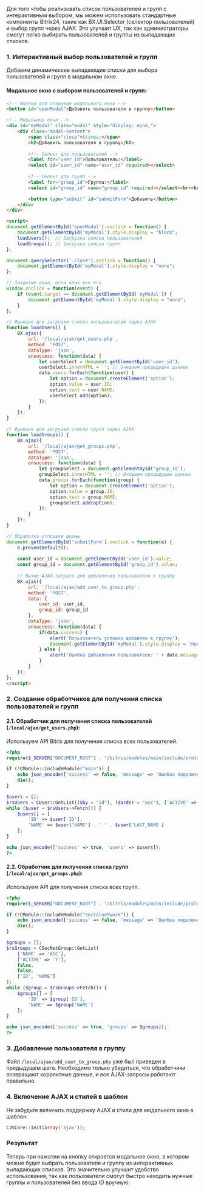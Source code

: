 <?php
// Подключаем библиотеки AJAX и другие необходимые для работы модальных окон и формы
CJSCore::Init(array('ajax', 'popup', 'window', 'jquery'));
?>

Для того чтобы реализовать список пользователей и групп с интерактивным выбором, мы можем использовать стандартные компоненты Bitrix24, такие как BX.UI.Selector (селектор пользователей) и выбор групп через AJAX. Это улучшит UX, так как администраторы смогут легко выбирать пользователей и группы из выпадающих списков.

### 1. **Интерактивный выбор пользователей и групп**
Добавим динамические выпадающие списки для выбора пользователей и групп в модальном окне.

#### Модальное окно с выбором пользователей и групп:
```html
<!-- Кнопка для открытия модального окна -->
<button id="openModal">Добавить пользователя в группу</button>

<!-- Модальное окно -->
<div id="myModal" class="modal" style="display: none;">
    <div class="modal-content">
        <span class="close">&times;</span>
        <h2>Добавить пользователя в группу</h2>
        
        <!-- Селект для пользователей -->
        <label for="user_id">Пользователь:</label>
        <select id="user_id" name="user_id" required></select>
        
        <!-- Селект для групп -->
        <label for="group_id">Группа:</label>
        <select id="group_id" name="group_id" required></select><br><br>

        <button type="submit" id="submitForm">Добавить</button>
    </div>
</div>

<script>
document.getElementById('openModal').onclick = function() {
    document.getElementById('myModal').style.display = "block";
    loadUsers();  // Загрузка списка пользователей
    loadGroups(); // Загрузка списка групп
};

document.querySelector('.close').onclick = function() {
    document.getElementById('myModal').style.display = "none";
};

// Закрытие окна, если клик вне его
window.onclick = function(event) {
    if (event.target == document.getElementById('myModal')) {
        document.getElementById('myModal').style.display = "none";
    }
};

// Функция для загрузки списка пользователей через AJAX
function loadUsers() {
    BX.ajax({
        url: '/local/ajax/get_users.php',
        method: 'POST',
        dataType: 'json',
        onsuccess: function(data) {
            let userSelect = document.getElementById('user_id');
            userSelect.innerHTML = ''; // Очищаем предыдущие данные
            data.users.forEach(function(user) {
                let option = document.createElement('option');
                option.value = user.ID;
                option.text = user.NAME;
                userSelect.add(option);
            });
        }
    });
}

// Функция для загрузки списка групп через AJAX
function loadGroups() {
    BX.ajax({
        url: '/local/ajax/get_groups.php',
        method: 'POST',
        dataType: 'json',
        onsuccess: function(data) {
            let groupSelect = document.getElementById('group_id');
            groupSelect.innerHTML = ''; // Очищаем предыдущие данные
            data.groups.forEach(function(group) {
                let option = document.createElement('option');
                option.value = group.ID;
                option.text = group.NAME;
                groupSelect.add(option);
            });
        }
    });
}

// Обработка отправки формы
document.getElementById('submitForm').onclick = function(e) {
    e.preventDefault();
    
    const user_id = document.getElementById('user_id').value;
    const group_id = document.getElementById('group_id').value;
    
    // Вызов AJAX-запроса для добавления пользователя в группу
    BX.ajax({
        url: '/local/ajax/add_user_to_group.php',
        method: 'POST',
        data: {
            user_id: user_id,
            group_id: group_id
        },
        dataType: 'json',
        onsuccess: function(data) {
            if(data.success) {
                alert('Пользователь успешно добавлен в группу');
                document.getElementById('myModal').style.display = "none";
            } else {
                alert('Ошибка добавления пользователя: ' + data.message);
            }
        }
    });
};
</script>
```

### 2. **Создание обработчиков для получения списка пользователей и групп**

#### 2.1. Обработчик для получения списка пользователей (`/local/ajax/get_users.php`):
Используем API Bitrix для получения списка всех пользователей.

```php
<?php
require($_SERVER["DOCUMENT_ROOT"] . "/bitrix/modules/main/include/prolog_before.php");

if (!CModule::IncludeModule("main")) {
    echo json_encode(['success' => false, 'message' => 'Ошибка подключения модуля']);
    die();
}

$users = [];
$rsUsers = CUser::GetList(($by = "id"), ($order = "asc"), ['ACTIVE' => 'Y']);
while ($user = $rsUsers->Fetch()) {
    $users[] = [
        'ID' => $user['ID'],
        'NAME' => $user['NAME'] . ' ' . $user['LAST_NAME']
    ];
}

echo json_encode(['success' => true, 'users' => $users]);
?>
```

#### 2.2. Обработчик для получения списка групп (`/local/ajax/get_groups.php`):
Используем API для получения списка всех групп.

```php
<?php
require($_SERVER["DOCUMENT_ROOT"] . "/bitrix/modules/main/include/prolog_before.php");

if (!CModule::IncludeModule("socialnetwork")) {
    echo json_encode(['success' => false, 'message' => 'Ошибка подключения модуля']);
    die();
}

$groups = [];
$rsGroups = CSocNetGroup::GetList(
    ['NAME' => 'ASC'],
    ['ACTIVE' => 'Y'],
    false,
    false,
    ['ID', 'NAME']
);
while ($group = $rsGroups->Fetch()) {
    $groups[] = [
        'ID' => $group['ID'],
        'NAME' => $group['NAME']
    ];
}

echo json_encode(['success' => true, 'groups' => $groups]);
?>
```

### 3. **Добавление пользователя в группу**
Файл `/local/ajax/add_user_to_group.php` уже был приведен в предыдущем шаге. Необходимо только убедиться, что обработчики возвращают корректные данные, и все AJAX-запросы работают правильно.

### 4. **Включение AJAX и стилей в шаблон**
Не забудьте включить поддержку AJAX и стили для модального окна в шаблон:

```php
CJSCore::Init(array('ajax'));
```

### Результат
Теперь при нажатии на кнопку откроется модальное окно, в котором можно будет выбрать пользователя и группу из интерактивных выпадающих списков. Это значительно улучшит удобство использования, так как пользователи смогут быстро находить нужные группы и пользователей без ввода ID вручную.

